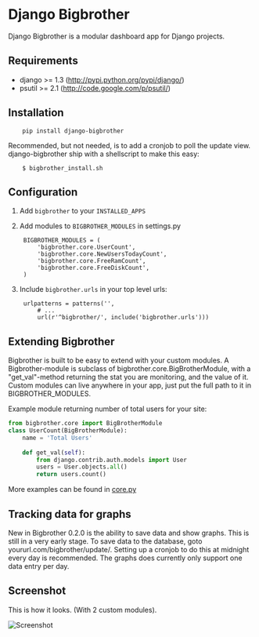 # Django Bigbrother

Django Bigbrother is a modular dashboard app for Django projects.

## Requirements

* django >= 1.3 (http://pypi.python.org/pypi/django/)
* psutil >= 2.1 (http://code.google.com/p/psutil/)

## Installation

		pip install django-bigbrother
		
Recommended, but not needed, is to add a cronjob to poll the update view. django-bigbrother ship with a shellscript to make this easy:
		
		$ bigbrother_install.sh
	
## Configuration

1. Add `bigbrother` to your `INSTALLED_APPS`
2. Add modules to `BIGBROTHER_MODULES` in settings.py

		BIGBROTHER_MODULES = (
	    	'bigbrother.core.UserCount',
	    	'bigbrother.core.NewUsersTodayCount',
	    	'bigbrother.core.FreeRamCount',
	    	'bigbrother.core.FreeDiskCount',
		)

3. Include `bigbrother.urls` in your top level urls:

		urlpatterns = patterns('', 
			# ...
			url(r'^bigbrother/', include('bigbrother.urls')))
			
## Extending Bigbrother

Bigbrother is built to be easy to extend with your custom modules. A Bigbrother-module is subclass of bigbrother.core.BigBrotherModule, with a "get_val"-method returning the stat you are monitoring, and the value of it. Custom modules can live anywhere in your app, just put the full path to it in BIGBROTHER_MODULES. 

Example module returning number of total users for your site:
		
```python
from bigbrother.core import BigBrotherModule
class UserCount(BigBrotherModule):
    name = 'Total Users'
    
    def get_val(self):
        from django.contrib.auth.models import User
        users = User.objects.all()
        return users.count()
```
		
More examples can be found in [core.py](https://github.com/anderspetersson/django-bigbrother/blob/master/bigbrother/core.py)

## Tracking data for graphs

New in Bigbrother 0.2.0 is the ability to save data and show graphs. This is still in a very early stage. To save data to the database, goto yoururl.com/bigbrother/update/. Setting up a cronjob to do this at midnight every day is recommended. The graphs does currently only support one data entry per day.

## Screenshot

This is how it looks. (With 2 custom modules).

![Screenshot](http://c544632.r32.cf2.rackcdn.com/bigbrother.png)
